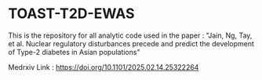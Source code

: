 # TOAST-T2D-EWAS
This is the repository for all analytic code used in the paper : "Jain, Ng, Tay, et al. Nuclear regulatory disturbances precede and predict the development of Type-2 diabetes in Asian populations"

Medrxiv Link : https://doi.org/10.1101/2025.02.14.25322264
